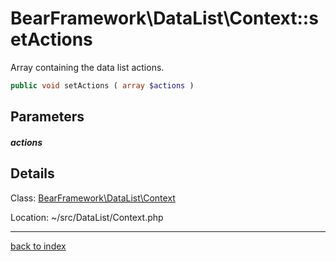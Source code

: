 # BearFramework\DataList\Context::setActions

Array containing the data list actions.

```php
public void setActions ( array $actions )
```

## Parameters

##### actions

## Details

Class: [BearFramework\DataList\Context](bearframework.datalist.context.class.md)

Location: ~/src/DataList/Context.php

---

[back to index](index.md)

